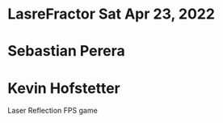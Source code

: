 # LasreFractor    Sat Apr 23, 2022
# Sebastian Perera
# Kevin Hofstetter


Laser Reflection FPS game
